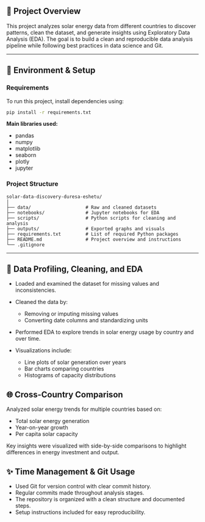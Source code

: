 ## 📌 Project Overview

This project analyzes solar energy data from different countries to discover patterns, clean the dataset, and generate insights using Exploratory Data Analysis (EDA). The goal is to build a clean and reproducible data analysis pipeline while following best practices in data science and Git.

---

## 🧰 Environment & Setup

### Requirements

To run this project, install dependencies using:

```bash
pip install -r requirements.txt
```

**Main libraries used:**

* pandas
* numpy
* matplotlib
* seaborn
* plotly
* jupyter

### Project Structure

```
solar-data-discovery-duresa-eshetu/
│
├── data/                    # Raw and cleaned datasets
├── notebooks/               # Jupyter notebooks for EDA
├── scripts/                 # Python scripts for cleaning and analysis
├── outputs/                 # Exported graphs and visuals
├── requirements.txt         # List of required Python packages
├── README.md                # Project overview and instructions
└── .gitignore
```

---

## 🧪 Data Profiling, Cleaning, and EDA

* Loaded and examined the dataset for missing values and inconsistencies.
* Cleaned the data by:

  * Removing or imputing missing values
  * Converting date columns and standardizing units
* Performed EDA to explore trends in solar energy usage by country and over time.
* Visualizations include:

  * Line plots of solar generation over years
  * Bar charts comparing countries
  * Histograms of capacity distributions

## 🌐 Cross-Country Comparison

Analyzed solar energy trends for multiple countries based on:

* Total solar energy generation
* Year-on-year growth
* Per capita solar capacity

Key insights were visualized with side-by-side comparisons to highlight differences in energy investment and output.

## ✨ Time Management & Git Usage

* Used Git for version control with clear commit history.
* Regular commits made throughout analysis stages.
* The repository is organized with a clean structure and documented steps.
* Setup instructions included for easy reproducibility.
